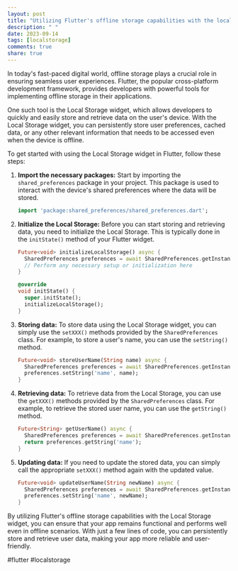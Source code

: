 ```yaml
---
layout: post
title: "Utilizing Flutter's offline storage capabilities with the local storage widget"
description: " "
date: 2023-09-14
tags: [localstorage]
comments: true
share: true
---
```


In today's fast-paced digital world, offline storage plays a crucial role in ensuring seamless user experiences. Flutter, the popular cross-platform development framework, provides developers with powerful tools for implementing offline storage in their applications.

One such tool is the Local Storage widget, which allows developers to quickly and easily store and retrieve data on the user's device. With the Local Storage widget, you can persistently store user preferences, cached data, or any other relevant information that needs to be accessed even when the device is offline.

To get started with using the Local Storage widget in Flutter, follow these steps:

1. **Import the necessary packages:** Start by importing the `shared_preferences` package in your project. This package is used to interact with the device's shared preferences where the data will be stored.

   ```dart
   import 'package:shared_preferences/shared_preferences.dart';
   ```

2. **Initialize the Local Storage:** Before you can start storing and retrieving data, you need to initialize the Local Storage. This is typically done in the `initState()` method of your Flutter widget. 

   ```dart
   Future<void> initializeLocalStorage() async {
     SharedPreferences preferences = await SharedPreferences.getInstance();
     // Perform any necessary setup or initialization here
   }

   @override
   void initState() {
     super.initState();
     initializeLocalStorage();
   }
   ```

3. **Storing data:** To store data using the Local Storage widget, you can simply use the `setXXX()` methods provided by the `SharedPreferences` class. For example, to store a user's name, you can use the `setString()` method.

   ```dart
   Future<void> storeUserName(String name) async {
     SharedPreferences preferences = await SharedPreferences.getInstance();
     preferences.setString('name', name);
   }
   ```

4. **Retrieving data:** To retrieve data from the Local Storage, you can use the `getXXX()` methods provided by the `SharedPreferences` class. For example, to retrieve the stored user name, you can use the `getString()` method.

   ```dart
   Future<String> getUserName() async {
     SharedPreferences preferences = await SharedPreferences.getInstance();
     return preferences.getString('name');
   }
   ```

5. **Updating data:** If you need to update the stored data, you can simply call the appropriate `setXXX()` method again with the updated value.

   ```dart
   Future<void> updateUserName(String newName) async {
     SharedPreferences preferences = await SharedPreferences.getInstance();
     preferences.setString('name', newName);
   }
   ```

By utilizing Flutter's offline storage capabilities with the Local Storage widget, you can ensure that your app remains functional and performs well even in offline scenarios. With just a few lines of code, you can persistently store and retrieve user data, making your app more reliable and user-friendly.

#flutter #localstorage